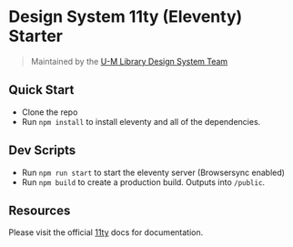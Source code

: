 # Design System 11ty (Eleventy) Starter

> Maintained by the [U-M Library Design System Team](https://design-system.lib.umich.edu/)

## Quick Start

- Clone the repo
- Run `npm install` to install eleventy and all of the dependencies.

## Dev Scripts

- Run `npm run start` to start the eleventy server (Browsersync enabled)
- Run `npm build` to create a production build. Outputs into `/public`.

## Resources

Please visit the official [11ty](https://www.11ty.dev/docs/) docs for documentation.
